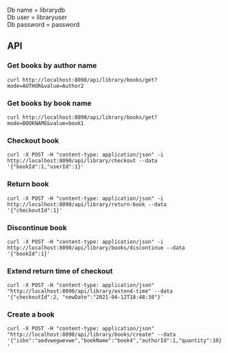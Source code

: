 Db name = librarydb \
Db user = libraryuser \
Db password = password

## API

### Get books by author name
`curl http://localhost:8090/api/library/books/get?mode=AUTHOR&value=Author2`

### Get books by book name
`curl http://localhost:8090/api/library/books/get?mode=BOOKNAME&value=book1`

### Checkout book

`curl -X POST -H "content-type: application/json" -i http://localhost:8090/api/library/checkout --data '{"bookId":1,"userId":1}'`

### Return book
`curl -X POST -H "content-type: application/json" -i http://localhost:8090/api/library/return-book --data '{"checkoutId":1}'`

### Discontinue book
`curl -X POST -H "content-type: application/json" -i http://localhost:8090/api/library/books/discontinue --data '{"bookId":1}'`

### Extend return time of checkout
`curl -X POST -H "content-type: application/json" "http://localhost:8090/api/library/extend-time" --data '{"checkoutId":2, "newDate":"2021-04-12T18:48:38"}'`

### Create a book
`curl -X POST -H "content-type: application/json" "http://localhost:8090/api/library/books/create" --data '{"isbn":"aedvwegwevwe","bookName":"book4","authorId":1,"quantity":10}'`
